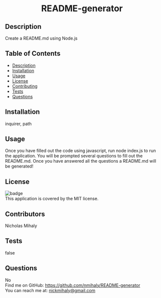 
<h1 align="center"> README-generator</h1>

## Description
Create a README.md using Node.js

## Table of Contents
* [Description](#description)
* [Installation](#installation)
* [Usage](#usage)
* [License](#license)
* [Contributing](#contributing)
* [Tests](#tests)
* [Questions](#questions)

## Installation
inquirer, path

## Usage
Once you have filled out the code using javascript, run node index.js to run the application. You will be prompted several questions to fill out the README.md. Once you have answered all the questions a README.md will be generated!

## License
![badge](https://img.shields.io/badge/license-MIT-red)
<br />
This application is covered by the MIT license.

## Contributors
Nicholas Mihaly

## Tests
false

## Questions
No
<br />
Find me on GitHub: https://github.com/nmihaly/README-generator
<br />
You can reach me at: nickmihaly@gmail.com
<br />                                 
